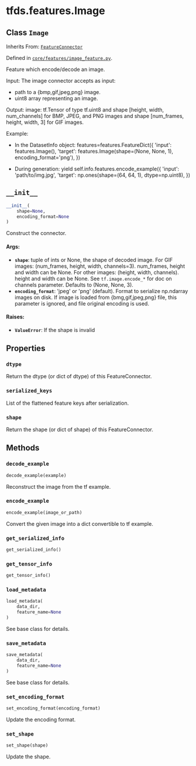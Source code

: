 <div itemscope itemtype="http://developers.google.com/ReferenceObject">
<meta itemprop="name" content="tfds.features.Image" />
<meta itemprop="path" content="Stable" />
<meta itemprop="property" content="dtype"/>
<meta itemprop="property" content="serialized_keys"/>
<meta itemprop="property" content="shape"/>
<meta itemprop="property" content="__init__"/>
<meta itemprop="property" content="decode_example"/>
<meta itemprop="property" content="encode_example"/>
<meta itemprop="property" content="get_serialized_info"/>
<meta itemprop="property" content="get_tensor_info"/>
<meta itemprop="property" content="load_metadata"/>
<meta itemprop="property" content="save_metadata"/>
<meta itemprop="property" content="set_encoding_format"/>
<meta itemprop="property" content="set_shape"/>
</div>

# tfds.features.Image

## Class `Image`

Inherits From: [`FeatureConnector`](../../tfds/features/FeatureConnector.md)



Defined in [`core/features/image_feature.py`](https://github.com/tensorflow/datasets/tree/master/tensorflow_datasets/core/features/image_feature.py).

Feature which encode/decode an image.

Input: The image connector accepts as input:
  * path to a {bmp,gif,jpeg,png} image.
  * uint8 array representing an image.

Output:
  image: tf.Tensor of type tf.uint8 and shape [height, width, num_channels]
  for BMP, JPEG, and PNG images and shape [num_frames, height, width, 3] for
  GIF images.

Example:
  * In the DatasetInfo object:
    features=features.FeatureDict({
        'input': features.Image(),
        'target': features.Image(shape=(None, None, 1),
                                 encoding_format='png'),
    })

  * During generation:
    yield self.info.features.encode_example({
        'input': 'path/to/img.jpg',
        'target': np.ones(shape=(64, 64, 1), dtype=np.uint8),
    })

<h2 id="__init__"><code>__init__</code></h2>

``` python
__init__(
    shape=None,
    encoding_format=None
)
```

Construct the connector.

#### Args:

* <b>`shape`</b>: tuple of ints or None, the shape of decoded image.
    For GIF images: (num_frames, height, width, channels=3). num_frames,
      height and width can be None.
    For other images: (height, width, channels). height and width can be
      None. See `tf.image.encode_*` for doc on channels parameter.
    Defaults to (None, None, 3).
* <b>`encoding_format`</b>: 'jpeg' or 'png' (default). Format to serialize np.ndarray
    images on disk.
    If image is loaded from {bmg,gif,jpeg,png} file, this parameter is
    ignored, and file original encoding is used.


#### Raises:

* <b>`ValueError`</b>: If the shape is invalid



## Properties

<h3 id="dtype"><code>dtype</code></h3>

Return the dtype (or dict of dtype) of this FeatureConnector.

<h3 id="serialized_keys"><code>serialized_keys</code></h3>

List of the flattened feature keys after serialization.

<h3 id="shape"><code>shape</code></h3>

Return the shape (or dict of shape) of this FeatureConnector.



## Methods

<h3 id="decode_example"><code>decode_example</code></h3>

``` python
decode_example(example)
```

Reconstruct the image from the tf example.

<h3 id="encode_example"><code>encode_example</code></h3>

``` python
encode_example(image_or_path)
```

Convert the given image into a dict convertible to tf example.

<h3 id="get_serialized_info"><code>get_serialized_info</code></h3>

``` python
get_serialized_info()
```



<h3 id="get_tensor_info"><code>get_tensor_info</code></h3>

``` python
get_tensor_info()
```



<h3 id="load_metadata"><code>load_metadata</code></h3>

``` python
load_metadata(
    data_dir,
    feature_name=None
)
```

See base class for details.

<h3 id="save_metadata"><code>save_metadata</code></h3>

``` python
save_metadata(
    data_dir,
    feature_name=None
)
```

See base class for details.

<h3 id="set_encoding_format"><code>set_encoding_format</code></h3>

``` python
set_encoding_format(encoding_format)
```

Update the encoding format.

<h3 id="set_shape"><code>set_shape</code></h3>

``` python
set_shape(shape)
```

Update the shape.



